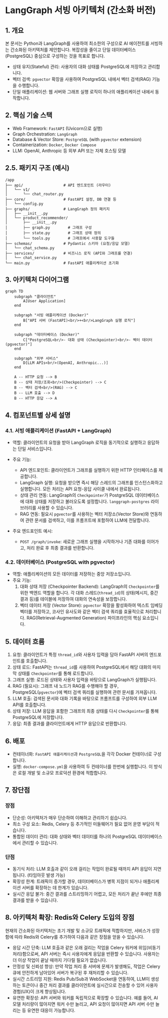 # LangGraph 서빙 아키텍처 (간소화 버전)

## 1. 개요

본 문서는 Python과 LangGraph를 사용하여 최소한의 구성으로 AI 에이전트를 서빙하는 간소화된 아키텍처를 제안합니다. 복잡성을 줄이고 단일 데이터베이스(PostgreSQL) 중심으로 구성하는 것을 목표로 합니다.

- 상태 유지(Stateful) 관리: 사용자의 대화 상태를 PostgreSQL에 저장하고 관리합니다.
- 벡터 검색: `pgvector` 확장을 사용하여 PostgreSQL 내에서 벡터 검색(RAG) 기능을 수행합니다.
- 단일 애플리케이션: 웹 서버와 그래프 실행 로직이 하나의 애플리케이션 내에서 동작합니다.

## 2. 핵심 기술 스택

- Web Framework: `FastAPI` (Uvicorn으로 실행)
- Graph Orchestration: `LangGraph`
- Database & Vector Store: `PostgreSQL` (with `pgvector` extension)
- Containerization: `Docker`, `Docker Compose`
- LLM: OpenAI, Anthropic 등 외부 API 또는 자체 호스팅 모델

## 2.5. 패키지 구조 (예시)

```
/app
├── api/                  # API 엔드포인트 (라우터)
│   └── v1/
│       └── chat_router.py
├── core/                 # FastAPI 설정, DB 연결 등
│   └── config.py
├── graphs/               # LangGraph 정의 패키지
│   ├── __init__.py
│   └── product_recommender/
│       ├── __init__.py
│       ├── graph.py        # 그래프 구성
│       ├── state.py        # 그래프 상태 정의
│       └── tools.py        # 그래프에서 사용할 도구들
├── schemas/              # Pydantic 스키마 (요청/응답 모델)
│   └── chat_schema.py
├── services/             # 비즈니스 로직 (API와 그래프를 연결)
│   └── chat_service.py
└── main.py               # FastAPI 애플리케이션 초기화
```

## 3. 아키텍처 다이어그램

```mermaid
graph TD
    subgraph "클라이언트"
        A[User Application]
    end

    subgraph "서빙 애플리케이션 (Docker)"
        B["API 서버 (FastAPI)<br/>+<br/>LangGraph 실행 로직"]
    end

    subgraph "데이터베이스 (Docker)"
        C["PostgreSQL<br/>- 대화 상태 (Checkpointer)<br/>- 벡터 데이터 (pgvector)"]
    end

    subgraph "외부 서비스"
        D[LLM APIs<br/>(OpenAI, Anthropic...)]
    end

    A -- HTTP 요청 --> B
    B -- 상태 저장/조회<br/>(Checkpointer) --> C
    B -- 벡터 검색<br/>(RAG) --> C
    B -- LLM 호출 --> D
    B -- HTTP 응답 --> A
```

## 4. 컴포넌트별 상세 설명

### 4.1. 서빙 애플리케이션 (FastAPI + LangGraph)

- 역할: 클라이언트의 요청을 받아 LangGraph 로직을 동기적으로 실행하고 응답하는 단일 서비스입니다.
- 주요 기능:
    - API 엔드포인트: 클라이언트가 그래프를 실행하기 위한 HTTP 인터페이스를 제공합니다.
    - LangGraph 실행: 요청을 받으면 즉시 해당 스레드의 그래프를 인스턴스화하고 실행합니다. 모든 처리는 API 요청-응답 사이클 내에서 완료됩니다.
    - 상태 관리 연동: LangGraph의 `Checkpointer`가 PostgreSQL 데이터베이스에 대화 상태를 저장하고 불러오도록 설정합니다. `langgraph-postgres` 라이브러리를 사용할 수 있습니다.
    - RAG 연동: 필요시 `pgvector`를 사용하는 벡터 저장소(Vector Store)와 연동하여 관련 문서를 검색하고, 이를 프롬프트에 포함하여 LLM에 전달합니다.

- 주요 엔드포인트 예시:
    - `POST /graph/invoke`: 새로운 그래프 실행을 시작하거나 기존 대화를 이어가고, 처리 완료 후 최종 결과를 반환합니다.

### 4.2. 데이터베이스 (PostgreSQL with pgvector)

- 역할: 애플리케이션의 모든 데이터를 저장하는 중앙 저장소입니다.
- 주요 기능:
    1.  대화 상태 저장 (Checkpointer Backend): LangGraph의 `Checkpointer`를 위한 백엔드 역할을 합니다. 각 대화 스레드(`thread_id`)의 상태(메시지, 중간 결과 등)를 테이블에 저장하여 대화의 연속성을 보장합니다.
    2.  벡터 데이터 저장 (Vector Store): `pgvector` 확장을 활성화하여 텍스트 임베딩 벡터를 저장하고, 코사인 유사도와 같은 벡터 검색 쿼리를 효율적으로 처리합니다. RAG(Retrieval-Augmented Generation) 파이프라인의 핵심 요소입니다.

## 5. 데이터 흐름

1.  요청: 클라이언트가 특정 `thread_id`와 사용자 입력을 담아 FastAPI 서버의 엔드포인트를 호출합니다.
2.  상태 로드: FastAPI는 `thread_id`를 사용하여 PostgreSQL에서 해당 대화의 마지막 상태를 `Checkpointer`를 통해 로드합니다.
3.  그래프 실행: 로드된 상태와 사용자 입력을 바탕으로 LangGraph가 실행됩니다.
4.  RAG (필요시): 그래프 내 노드가 RAG를 수행해야 할 경우, PostgreSQL(`pgvector`)에 벡터 검색 쿼리를 실행하여 관련 문서를 가져옵니다.
5.  LLM 호출: 검색된 문서와 대화 기록을 바탕으로 프롬프트를 구성하여 외부 LLM API를 호출합니다.
6.  상태 저장: LLM 응답을 포함한 그래프의 최종 상태를 다시 `Checkpointer`를 통해 PostgreSQL에 저장합니다.
7.  응답: 최종 결과를 클라이언트에게 HTTP 응답으로 반환합니다.

## 6. 배포

- 컨테이너화: `FastAPI 애플리케이션`과 `PostgreSQL`을 각각 Docker 컨테이너로 구성합니다.
- 실행: `docker-compose.yml`을 사용하여 두 컨테이너를 한번에 실행합니다. 이 방식은 로컬 개발 및 소규모 프로덕션 환경에 적합합니다.

## 7. 장단점

### 장점
- 단순성: 아키텍처가 매우 단순하여 이해하고 관리하기 쉽습니다.
- 최소 구성 요소: Redis, Celery 등 추가적인 미들웨어가 필요 없어 운영 부담이 적습니다.
- 통합된 데이터 관리: 대화 상태와 벡터 데이터를 하나의 PostgreSQL 데이터베이스에서 관리할 수 있습니다.

### 단점
- 동기식 처리: LLM 호출과 같이 오래 걸리는 작업이 완료될 때까지 API 응답이 지연됩니다. (타임아웃 발생 가능)
- 확장성 한계: 트래픽이 증가할 경우, 데이터베이스가 병목 지점이 되거나 애플리케이션 서버를 확장하는 데 한계가 있습니다.
- 실시간 응답 불가: 중간 결과를 스트리밍하기 어렵고, 모든 처리가 끝난 후에만 최종 결과를 받을 수 있습니다.

## 8. 아키텍처 확장: Redis와 Celery 도입의 장점

현재의 간소화된 아키텍처는 초기 개발 및 소규모 트래픽에 적합하지만, 서비스가 성장함에 따라 Redis와 Celery를 추가하여 다음과 같은 장점을 얻을 수 있습니다.

- 응답 시간 단축: LLM 호출과 같은 오래 걸리는 작업을 Celery 워커에 위임(비동기 처리)함으로써, API 서버는 즉시 사용자에게 응답을 반환할 수 있습니다. 사용자는 더 이상 작업이 끝날 때까지 기다릴 필요가 없습니다.
- 안정성 및 신뢰성 향상: 만약 작업 처리 중 서버에 문제가 발생해도, 작업은 Celery 큐에 안전하게 남아있어 서버가 복구된 후 재처리할 수 있습니다.
- 실시간 스트리밍 지원: Redis Pub/Sub과 WebSocket을 연동하여, LLM이 생성하는 토큰이나 중간 처리 결과를 클라이언트에 실시간으로 전송할 수 있어 사용자 경험(UX)이 크게 향상됩니다.
- 유연한 확장성: API 서버와 워커를 독립적으로 확장할 수 있습니다. 예를 들어, AI 모델 처리량이 많아지면 워커 수만 늘리고, API 요청이 많아지면 API 서버 수만 늘리는 등 유연한 대응이 가능합니다.
